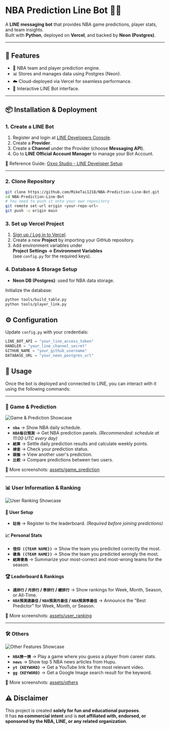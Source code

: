 # NBA Prediction Line Bot 🏀🤖

A **LINE messaging bot** that provides NBA game predictions, player stats, and team insights.  
Built with **Python**, deployed on **Vercel**, and backed by **Neon (Postgres)**.

---

## 🚀 Features
- 🏀 NBA team and player prediction engine.  
- 📊 Stores and manages data using Postgres (Neon).  
- ☁️ Cloud-deployed via Vercel for seamless performance.  
- 💬 Interactive LINE Bot interface.  

---

## 📦 Installation & Deployment

### 1. Create a LINE Bot
1. Register and login at [LINE Developers Console](https://developers.line.biz/console/).  
2. Create a **Provider**.  
3. Create a **Channel** under the Provider (choose **Messaging API**).  
4. Go to **LINE Official Account Manager** to manage your Bot Account.  

🔗 Reference Guide: [Oxxo Studio - LINE Developer Setup](https://steam.oxxostudio.tw/category/python/example/line-developer.html)  

---

### 2. Clone Repository
```bash
git clone https://github.com/MikeTai1218/NBA-Prediction-Line-Bot.git
cd NBA-Prediction-Line-Bot
# You need to push it onto your own repository
git remote set-url origin <your-repo-url>
git push -u origin main
```

### 3. Set up Vercel Project

1. [Sign up / Log in to Vercel](https://vercel.com/).  
2. Create a new **Project** by importing your GitHub repository.  
3. Add environment variables under  
   **Project Settings → Environment Variables**  
   (see `config.py` for the required keys).  

### 4. Database & Storage Setup

- **Neon DB (Postgres)**: used for NBA data storage.  

Initialize the database:
```bash
python tools/build_table.py
python tools/player_link.py
```

## ⚙️ Configuration

Update `config.py` with your credentials:

```python
LINE_BOT_API = "your_line_access_token"
HANDLER = "your_line_channel_secret"
GITHUB_NAME = "your_github_username"
DATABASE_URL = "your_neon_postgres_url"
```

## 💬 Usage

Once the bot is deployed and connected to LINE, you can interact with it using the following commands:  

---

### 🏀 Game & Prediction
![Game & Prediction Showcase](./assets/game_prediction/overview.png)

- **`nba`** → Show NBA daily schedule.  
- **`NBA每日預測`** → Get NBA prediction panels. *(Recommended: schedule at 11:00 UTC every day)*  
- **`結算`** → Settle daily prediction results and calculate weekly points.  
- **`檢查`** → Check your prediction status.  
- **`跟盤`** → View another user's prediction.  
- **`比較`** → Compare predictions between two users.  

📂 More screenshots: [assets/game_prediction](./assets/game_prediction)  

---

### 📊 User Information & Ranking
![User Ranking Showcase](./assets/user_ranking/overview.png)

#### 👤 User Setup
- **`註冊`** → Register to the leaderboard. *(Required before joining predictions)*  

#### 📈 Personal Stats
- **`信仰 ({TEAM NAME})`** → Show the team you predicted correctly the most.  
- **`傻鳥 ({TEAM NAME})`** → Show the team you predicted wrongly the most.  
- **`結算傻鳥`** → Summarize your most-correct and most-wrong teams for the season.  

#### 🏆 Leaderboard & Rankings
- **`週排行` / `月排行` / `季排行` / `總排行`** → Show rankings for Week, Month, Season, or All-Time.  
- **`NBA預測週最佳` / `NBA預測月最佳` / `NBA預測季最佳`** → Announce the "Best Predictor" for Week, Month, or Season.  

📂 More screenshots: [assets/user_ranking](./assets/user_ranking)  

---

### 🛠️ Others
![Other Features Showcase](./assets/others/overview.png)

- **`NBA猜一猜`** → Play a game where you guess a player from career stats.  
- **`news`** → Show top 5 NBA news articles from Hupu.  
- **`yt {KEYWORD}`** → Get a YouTube link for the most relevant video.  
- **`gg {KEYWORD}`** → Get a Google Image search result for the keyword.  

📂 More screenshots: [assets/others](./assets/others)  


## ⚠️ Disclaimer

This project is created **solely for fun and educational purposes**.  
It has **no commercial intent** and is **not affiliated with, endorsed, or sponsored by the NBA, LINE, or any related organization**.

